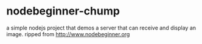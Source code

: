 nodebeginner-chump
==================

a simple nodejs project that demos a server that can receive and display an image. ripped from http://www.nodebeginner.org